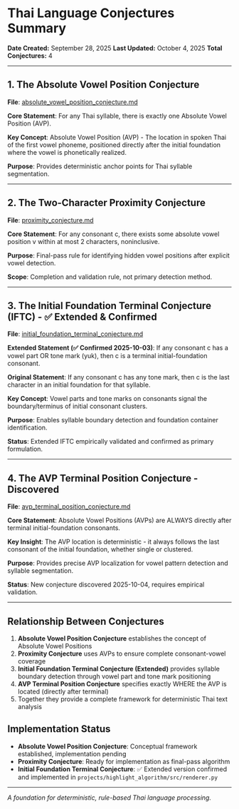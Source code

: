 # Thai Language Conjectures Summary

**Date Created:** September 28, 2025
**Last Updated:** October 4, 2025
**Total Conjectures:** 4

---

## 1. The Absolute Vowel Position Conjecture

**File**: [absolute_vowel_position_conjecture.md](./absolute_vowel_position_conjecture.md)

**Core Statement**: For any Thai syllable, there is exactly one Absolute Vowel Position (AVP).

**Key Concept**: Absolute Vowel Position (AVP) - The location in spoken Thai of the first vowel phoneme, positioned directly after the initial foundation where the vowel is phonetically realized.

**Purpose**: Provides deterministic anchor points for Thai syllable segmentation.

---

## 2. The Two-Character Proximity Conjecture

**File**: [proximity_conjecture.md](./proximity_conjecture.md)

**Core Statement**: For any consonant c, there exists some absolute vowel position v within at most 2 characters, noninclusive.

**Purpose**: Final-pass rule for identifying hidden vowel positions after explicit vowel detection.

**Scope**: Completion and validation rule, not primary detection method.

---

## 3. The Initial Foundation Terminal Conjecture (IFTC) - ✅ Extended & Confirmed

**File**: [initial_foundation_terminal_conjecture.md](./initial_foundation_terminal_conjecture.md)

**Extended Statement (✅ Confirmed 2025-10-03)**: If any consonant c has a vowel part OR tone mark (yuk), then c is a terminal initial-foundation consonant.

**Original Statement**: If any consonant c has any tone mark, then c is the last character in an initial foundation for that syllable.

**Key Concept**: Vowel parts and tone marks on consonants signal the boundary/terminus of initial consonant clusters.

**Purpose**: Enables syllable boundary detection and foundation container identification.

**Status**: Extended IFTC empirically validated and confirmed as primary formulation.

---

## 4. The AVP Terminal Position Conjecture - Discovered

**File**: [avp_terminal_position_conjecture.md](./avp_terminal_position_conjecture.md)

**Core Statement**: Absolute Vowel Positions (AVPs) are ALWAYS directly after terminal initial-foundation consonants.

**Key Insight**: The AVP location is deterministic - it always follows the last consonant of the initial foundation, whether single or clustered.

**Purpose**: Provides precise AVP localization for vowel pattern detection and syllable segmentation.

**Status**: New conjecture discovered 2025-10-04, requires empirical validation.

---

## Relationship Between Conjectures

1. **Absolute Vowel Position Conjecture** establishes the concept of Absolute Vowel Positions
2. **Proximity Conjecture** uses AVPs to ensure complete consonant-vowel coverage
3. **Initial Foundation Terminal Conjecture (Extended)** provides syllable boundary detection through vowel part and tone mark positioning
4. **AVP Terminal Position Conjecture** specifies exactly WHERE the AVP is located (directly after terminal)
5. Together they provide a complete framework for deterministic Thai text analysis

## Implementation Status

- **Absolute Vowel Position Conjecture**: Conceptual framework established, implementation pending
- **Proximity Conjecture**: Ready for implementation as final-pass algorithm
- **Initial Foundation Terminal Conjecture**: ✅ Extended version confirmed and implemented in `projects/highlight_algorithm/src/renderer.py`

---

*A foundation for deterministic, rule-based Thai language processing.*
